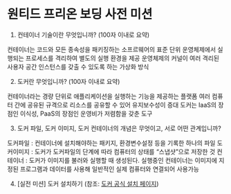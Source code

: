 # 원티드 프리온 보딩 사전 미션

1. 컨테이너 기술이란 무엇입니까? (100자 이내로 요약)

컨테이너는 코드와 모든 종속성을 패키징하는 소프르웨어의 표준 단위
운영체제에서 실행되는 프로세스를 격리하여 별도의 실행 환경을 제공
운영체제의 커널이 여러 격리된 사용자 공간 인스턴스를 갖출 수 있도록 하는 가상화 방식

2. 도커란 무엇입니까? (100자 이내로 요약)

컨테이너라는 경량 단위로 애플리케이션을 실행하는 기능을 제공하는 플랫폼
여러 컴퓨터 간에 공유된 규격으로 리소스를 공유할 수 있어 유지보수성이 증대
도커는 IaaS의 장점인 이식성, PaaS의 장점인 운영비가 저렴함을 갖춘 도구

3. 도커 파일, 도커 이미지, 도커 컨테이너의 개념은 무엇이고, 서로 어떤 관계입니까?

도커파일 :  컨테이너에 설치해야하는 패키지, 환경변수설정 등을 기록한 하나의 파일
도커이미지 : 도커가 도커파일의 단계에 따라 컴퓨터의 상태를 “스냅샷”으로 저장한 것
컨테이너 : 도커가 이미지를 불러와 실행할 때 생성된다. 실행중인 컨테이너는 이미지에 지정된 프로그램과 데이터를 사용해 일반적인 실제 컴퓨터와 연결되어 사용가능

4. [실전 미션] 도커 설치하기 (참조: [도커 공식 설치 페이지](https://docs.docker.com/engine/install/))